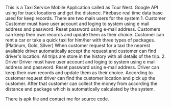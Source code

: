 This is a Taxi Service Mobile Application called as Tour Nest.
Google API using for track locations and get the distance.
Firebase real time data base used for keep records.
There are two main users for the system
	1. Customer
		Customer must have user account and loging to system using e mail address and password. Reset password using e-mail 			address.
		Customers can keep their own records and update them as their choice. 
		Customer can rent a car or take a quick taxi for him/her with three types of packages. (Platinum, Gold, Silver)
		When customer request for a taxi the nearest available driver automatically accept the request and customer can find   			driver's location.
		All trips are store in the history with all details of the trip.
	2. Driver
		Driver must have user account and loging to system using e mail address and password. Reset password using e-mail address.
		Driver can keep their own records and update them as their choice.
		According to customer request driver can find the customer location and pick up the customer.
		After that customer can collect the money from according the distance and package which is automatically calculated by the 		   system.
		
There is apk file and contact me for source code.
